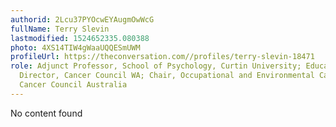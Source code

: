 ```yaml
---
authorid: 2Lcu37PYOcwEYAugmOwWcG
fullName: Terry Slevin
lastmodified: 1524652335.080388
photo: 4XS14TIW4gWaaUQQESmUWM
profileUrl: https://theconversation.com//profiles/terry-slevin-18471
role: Adjunct Professor, School of Psychology, Curtin University; Education and Research
  Director, Cancer Council WA; Chair, Occupational and Environmental Cancer Committee,
  Cancer Council Australia
---
```

No content found